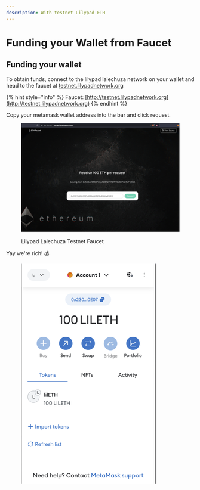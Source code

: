 ```yaml
---
description: With testnet Lilypad ETH
---
```


# Funding your Wallet from Faucet

## Funding your wallet

To obtain funds, connect to the lilypad lalechuza network on your wallet and head to the faucet at [testnet.lilypadnetwork.org](http://testnet.lilypadnetwork.org)

{% hint style="info" %}
Faucet: [http://testnet.lilypadnetwork.org](http://testnet.lilypadnetwork.org)
{% endhint %}

Copy your metamask wallet address into the bar and click request.

<figure><img src="../../.gitbook/assets/Screenshot 2023-07-13 at 1.19.16 pm.png" alt=""><figcaption><p>Lilypad Lalechuza Testnet Faucet</p></figcaption></figure>

Yay we're rich! :moneybag:

<figure><img src="../../.gitbook/assets/image (1) (1) (1) (1) (1) (1) (1) (1).png" alt=""><figcaption></figcaption></figure>
